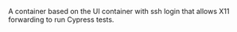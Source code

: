 A container based on the UI container with ssh login that allows X11 forwarding
to run Cypress tests.
